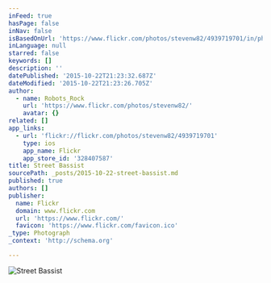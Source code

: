 ```yaml
---
inFeed: true
hasPage: false
inNav: false
isBasedOnUrl: 'https://www.flickr.com/photos/stevenw82/4939719701/in/photolist-8wvmz4-aeNYSw-aeLapD-aha4q6-2Uj9Yb-6Uiuvx-dUQKc4-59uNsc-ar3wTD-ar3wJt-ar3vWe-aoS9sR-ar3vJi-2jWC3n-2SQ5EZ-8qRL3n-ar6bh7-ar3whz-ar6b4N-ar6buJ-ar3wkM-ar6aS7-ar6cfJ-ar6aVY-ar6byJ-5dhwcr-8vxsbS-8vxsfo-cWxhkU-8vxrMC-5dhvV2-7aKeC5-7aJzHy-7aFRnP-7aFSoF-7aK9Sh-7aFYPR-7aFa24-7aFviZ-7aFWZr-7aF9cB-7aF2UK-7aJGFf-7aF5KX-7aJKRS-7aJKbC-7aJBrL-7aJvD5-7aKxAA-7aF546'
inLanguage: null
starred: false
keywords: []
description: ''
datePublished: '2015-10-22T21:23:32.687Z'
dateModified: '2015-10-22T21:23:26.705Z'
author:
  - name: Robots_Rock
    url: 'https://www.flickr.com/photos/stevenw82/'
    avatar: {}
related: []
app_links:
  - url: 'flickr://flickr.com/photos/stevenw82/4939719701'
    type: ios
    app_name: Flickr
    app_store_id: '328407587'
title: Street Bassist
sourcePath: _posts/2015-10-22-street-bassist.md
published: true
authors: []
publisher:
  name: Flickr
  domain: www.flickr.com
  url: 'https://www.flickr.com/'
  favicon: 'https://www.flickr.com/favicon.ico'
_type: Photograph
_context: 'http://schema.org'

---
```

![Street Bassist](https://farm5.staticflickr.com/4078/4939719701_bd385bc1e0_b.jpg)